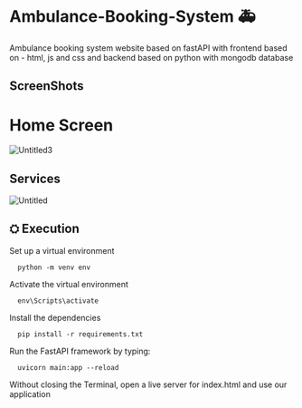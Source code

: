 # Ambulance-Booking-System 🚑
Ambulance booking system website  based on fastAPI with frontend based on - html, js and css and backend based on python with mongodb database
 
 
## ScreenShots
 
# Home Screen
![Untitled3](https://github.com/amishasingh016/Ambulance-Booking-System/assets/113181362/1c193af9-eded-4b9a-8362-7653128f0040)

 




## Services

![Untitled](https://github.com/7bhinav/Ambulance-Booking-System/assets/154069774/83a51bb0-25b7-4b63-9bc8-4a2191d08829)




## ⛭ Execution 


Set up a virtual environment

      python -m venv env


Activate the virtual environment

      env\Scripts\activate
      
Install the dependencies

      pip install -r requirements.txt
      
Run the FastAPI framework by typing:

      uvicorn main:app --reload
      
Without closing the Terminal, open a live server for index.html and use our application
